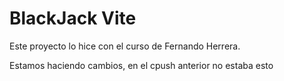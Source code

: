 # BlackJack Vite

Este proyecto lo hice con el curso de Fernando Herrera.


Estamos haciendo cambios, en el cpush anterior no estaba esto